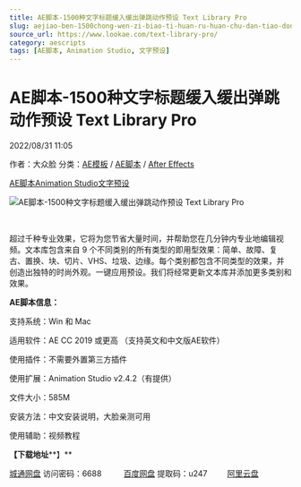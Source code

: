 ```yaml
---
title: AE脚本-1500种文字标题缓入缓出弹跳动作预设 Text Library Pro
slug: aejiao-ben-1500chong-wen-zi-biao-ti-huan-ru-huan-chu-dan-tiao-dong-zuo-yu-she-text-library-pro
source_url: https://www.lookae.com/text-library-pro/
category: aescripts
tags: [AE脚本, Animation Studio, 文字预设]
---
```

# AE脚本-1500种文字标题缓入缓出弹跳动作预设 Text Library Pro

2022/08/31 11:05

作者：大众脸
分类：[AE模板](https://www.lookae.com/after-effects/other-after-effects/) / [AE脚本](https://www.lookae.com/after-effects/aescripts/) / [After Effects](https://www.lookae.com/after-effects/)

[AE脚本](https://www.lookae.com/tag/ae%e8%84%9a%e6%9c%ac/)[Animation Studio](https://www.lookae.com/tag/animation-studio/)[文字预设](https://www.lookae.com/tag/%e6%96%87%e5%ad%97%e9%a2%84%e8%ae%be/)

![AE脚本-1500种文字标题缓入缓出弹跳动作预设 Text Library Pro](https://www.lookae.com/wp-content/uploads/2022/08/21932974.jpg "AE脚本-1500种文字标题缓入缓出弹跳动作预设 Text Library Pro-LookAE.com")

[﻿﻿﻿](https://cloud.video.taobao.com//play/u/705956171/p/1/e/6/t/1/374387432946.mp4)

超过千种专业效果，它将为您节省大量时间，并帮助您在几分钟内专业地编辑视频。文本库包含来自 9 个不同类别的所有类型的即用型效果：简单、故障、复古、置换、块、切片、VHS、垃圾、边缘。每个类别都包含不同类型的效果，并创造出独特的时尚外观。一键应用预设。我们将经常更新文本库并添加更多类别和效果。

**AE脚本信息：**

支持系统：Win 和 Mac

适用软件：AE CC 2019 或更高 （支持英文和中文版AE软件）

使用插件：不需要外置第三方插件

使用扩展：Animation Studio v2.4.2（有提供）

文件大小：585M

安装方法：中文安装说明，大脸亲测可用

使用辅助：视频教程

**【下载地址****】**

[城通网盘](https://url70.ctfile.com/f/2827370-661119699-114161?p=4431) 访问密码：6688          [百度网盘](https://pan.baidu.com/s/1ycZzb5UilIFD6mEzRyQzdw?pwd=u247) 提取码：u247         [阿里云盘](https://www.aliyundrive.com/s/5EMxJHiVtc8)
